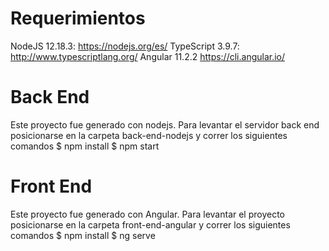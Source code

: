 # Requerimientos
NodeJS 12.18.3: https://nodejs.org/es/
TypeScript 3.9.7: http://www.typescriptlang.org/
Angular 11.2.2 https://cli.angular.io/

# Back End
Este proyecto fue generado con nodejs.
Para levantar el servidor back end posicionarse en la carpeta back-end-nodejs y correr los siguientes comandos
$ npm install
$ npm start

# Front End
Este proyecto fue generado con Angular.
Para levantar el proyecto posicionarse en la carpeta front-end-angular y correr los siguientes comandos
$ npm install
$ ng serve
